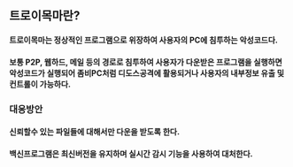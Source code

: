 ## 트로이목마란?
#### 트로이목마는 정상적인 프로그램으로 위장하여 사용자의 PC에 침투하는 악성코드다.
#### 보통 P2P, 웹하드, 메일 등의 경로로 침투하여 사용자가 다운받은 프로그램을 실행하면 악성코드가 실행되어 좀비PC처럼 디도스공격에 활용되거나 사용자의 내부정보 유출 및 컨트롤이 가능하다.


### 대응방안
#### 신뢰할수 있는 파일들에 대해서만 다운을 받도록 한다.
#### 백신프로그램은 최신버전을 유지하며 실시간 감시 기능을 사용하여 대처한다.
